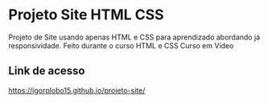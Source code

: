 # Projeto Site HTML CSS 
Projeto de Site usando apenas HTML e CSS para aprendizado abordando já responsividade.
Feito durante o curso HTML e CSS Curso em Vídeo
## Link de acesso
https://igorplobo15.github.io/projeto-site/

